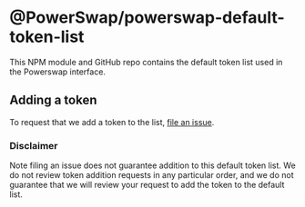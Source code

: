# @PowerSwap/powerswap-default-token-list
This NPM module and GitHub repo contains the default token list used in the Powerswap interface.

## Adding a token

To request that we add a token to the list, 
[file an issue](https://github.com/PowerSwap/powerswap-default-token-list/issues/new?assignees=&labels=token+request&template=token-request.md&title=Add+%7BTOKEN_SYMBOL%7D%3A+%7BTOKEN_NAME%7D).

### Disclaimer

Note filing an issue does not guarantee addition to this default token list.
We do not review token addition requests in any particular order, and we do not
guarantee that we will review your request to add the token to the default list.